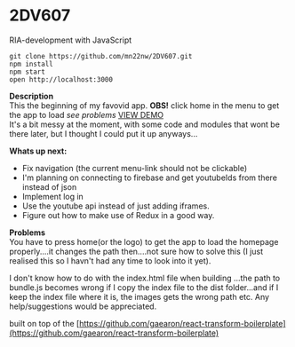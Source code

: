 # 2DV607
RIA-development with JavaScript

```
git clone https://github.com/mn22nw/2DV607.git
npm install
npm start
open http://localhost:3000
```
**Description**  
This the beginning of my favovid app.   **OBS!** click home in the menu to get the app to load *see problems* [VIEW DEMO](http://mn22nw.github.io/2DV607/dist/)  
It's a bit messy at the moment, with some code and modules that wont be there later, but I thought I could put it up anyways...

**Whats up next:**  

* Fix navigation (the current menu-link should not be clickable)
* I'm planning on connecting to firebase and get youtubeIds from there instead of json
* Implement log in 
* Use the youtube api instead of just adding iframes. 
* Figure out how to make use of Redux in a good way.

**Problems**  
You have to press home(or the logo) to get the app to load the homepage properly....it changes the path then....not sure how to solve this (I just realised this so I havn't had any time to look into it yet).

I don't know how to do with the index.html file when building ...the path to bundle.js becomes wrong if I copy the index file to the dist folder...and if I keep the index file where it is, the images gets the wrong path etc. Any help/suggestions would be appreciated. 

built on top of the [https://github.com/gaearon/react-transform-boilerplate](https://github.com/gaearon/react-transform-boilerplate)


